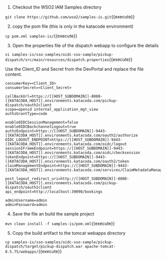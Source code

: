 1) Checkout the WSO2 IAM Samples directory

`git clone https://github.com/wso2/samples-is.git`{{execute}}

2) copy the pom file (this is only in the katacode environment)

`cp pom.xml samples-is/`{{execute}}

3) Open the properties file of the dispatch webapp to configure the details

`vi samples-is/sso-samples/oidc-sso-sample/pickup-dispatch/src/main/resources/dispatch.properties`{{execute}}

Use the Client_ID and Secret from the DevPortal and replace the file content. 

```
consumerKey=<Client_ID>
consumerSecret=<Client_Secret>

callBackUrl=https://[[HOST_SUBDOMAIN]]-8080-[[KATACODA_HOST]].environments.katacoda.com/pickup-dispatch/oauth2client
scope=openid internal_application_mgt_view
authzGrantType=code

enableOIDCSessionManagement=false
enableOIDCBackchannelLogout=true
authzEndpoint=https://[[HOST_SUBDOMAIN]]-9443-[[KATACODA_HOST]].environments.katacoda.com/oauth2/authorize
OIDC_LOGOUT_ENDPOINT=https://[[HOST_SUBDOMAIN]]-9443-[[KATACODA_HOST]].environments.katacoda.com/oidc/logout
sessionIFrameEndpoint=https://[[HOST_SUBDOMAIN]]-9443-[[KATACODA_HOST]].environments.katacoda.com/oidc/checksession
tokenEndpoint=https://[[HOST_SUBDOMAIN]]-9443-[[KATACODA_HOST]].environments.katacoda.com/oauth2/token
claimManagementEndpoint=https://[[HOST_SUBDOMAIN]]-9443-[[KATACODA_HOST]].environments.katacoda.com/services/ClaimMetadataManagementService

post_logout_redirect_uri=http://[[HOST_SUBDOMAIN]]-8080-[[KATACODA_HOST]].environments.katacoda.com/pickup-dispatch/oauth2client
api_endpoint=http://localhost:39090/bookings

adminUsername=admin
adminPassword=admin
```

4) Save the file an build the sample project

`mvn clean install -f samples-is/pom.xml`{{execute}}

5) Copy the build artifact to the tomcat webapps directory

`cp samples-is/sso-samples/oidc-sso-sample/pickup-dispatch/target/pickup-dispatch.war apache-tomcat-8.5.75/webapps/`{{execute}}
